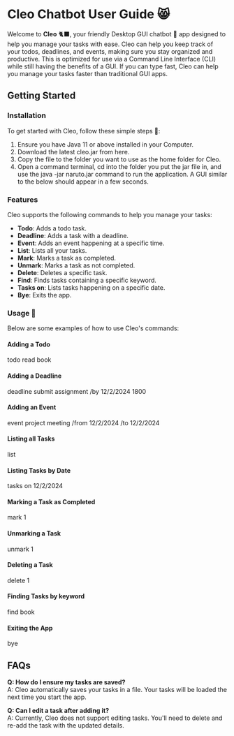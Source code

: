 # Cleo Chatbot User Guide 😸

Welcome to **Cleo** 🐈‍⬛, your friendly Desktop GUI chatbot 🤖 app designed to help you manage your tasks with ease. Cleo can help you keep track of your todos, deadlines, and events, making sure you stay organized and productive.
This is optimized for use via a Command Line Interface (CLI) while still having the benefits of a GUI. If you can type fast, Cleo can help you manage your tasks faster than traditional GUI apps.

## Getting Started

### Installation

To get started with Cleo, follow these simple steps 🎉:

1. Ensure you have Java 11 or above installed in your Computer.
2. Download the latest cleo.jar from here.
3. Copy the file to the folder you want to use as the home folder for Cleo.
4. Open a command terminal, cd into the folder you put the jar file in, and use the java -jar naruto.jar command to run the application.
   A GUI similar to the below should appear in a few seconds.

### Features

Cleo supports the following commands to help you manage your tasks:

- **Todo**: Adds a todo task.
- **Deadline**: Adds a task with a deadline.
- **Event**: Adds an event happening at a specific time.
- **List**: Lists all your tasks.
- **Mark**: Marks a task as completed.
- **Unmark**: Marks a task as not completed.
- **Delete**: Deletes a specific task.
- **Find**: Finds tasks containing a specific keyword.
- **Tasks on**: Lists tasks happening on a specific date.
- **Bye**: Exits the app.

### Usage 🧰

Below are some examples of how to use Cleo's commands:

#### Adding a Todo
todo read book

#### Adding a Deadline
deadline submit assignment /by 12/2/2024 1800

#### Adding an Event
event project meeting /from 12/2/2024 /to 12/2/2024

#### Listing all Tasks
list

#### Listing Tasks by Date
tasks on 12/2/2024

#### Marking a Task as Completed
mark 1

#### Unmarking a Task
unmark 1

#### Deleting a Task
delete 1

#### Finding Tasks by keyword
find book

#### Exiting the App
bye


## FAQs

**Q: How do I ensure my tasks are saved?**  
A: Cleo automatically saves your tasks in a file. Your tasks will be loaded the next time you start the app.

**Q: Can I edit a task after adding it?**  
A: Currently, Cleo does not support editing tasks. You'll need to delete and re-add the task with the updated details.

